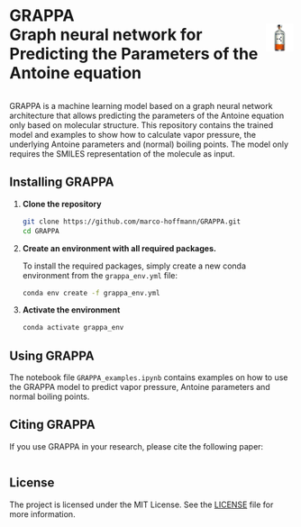 <div style="display: flex; align-items: center;">
  <div style="width: 90%; fontsize: 30pt">
    <h1 style="font-size: 2.5 em">
      <b>GRAPPA</b> <br />
      <b>Gra</b>ph neural network for <b>P</b>redicting the <b>P</b>arameters of the <b>A</b>ntoine equation
    </h1>
  </div>
  <div style="width: 10%; padding-left: 10px;">
    <img src="img/grappa.png" alt="description of image" style="height: 100%;" />
  </div>
</div>

GRAPPA is a machine learning model based on a graph neural network architecture that allows predicting the parameters of the Antoine equation only based on molecular structure.
This repository contains the trained model and examples to show how to calculate vapor pressure, the underlying Antoine parameters and (normal) boiling points. The model only requires the SMILES representation of the molecule as input.

## Installing GRAPPA
1. **Clone the repository**
    ```bash
    git clone https://github.com/marco-hoffmann/GRAPPA.git
    cd GRAPPA
    ```
2. **Create an environment with all required packages.** 
    
    To install the required packages, simply create a new conda environment from the `grappa_env.yml` file:
    ```bash
    conda env create -f grappa_env.yml
    ```
 3. **Activate the environment**
    ```bash
    conda activate grappa_env
    ```

## Using GRAPPA
The notebook file `GRAPPA_examples.ipynb` contains examples on how to use the GRAPPA model to predict vapor pressure, Antoine parameters and normal boiling points.

## Citing GRAPPA
If you use GRAPPA in your research, please cite the following paper:
```bibtex

```
## License
The project is licensed under the MIT License. See the [LICENSE](LICENSE) file for more information.

